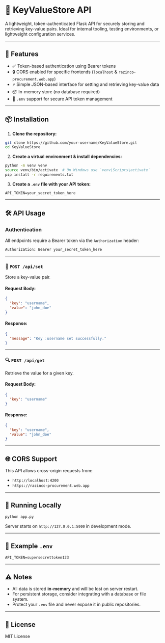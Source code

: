# 🔑 KeyValueStore API

A lightweight, token-authenticated Flask API for securely storing and retrieving key-value pairs. Ideal for internal tooling, testing environments, or lightweight configuration services.

---

## 🚀 Features

- ✅ Token-based authentication using Bearer tokens
- 🔒 CORS enabled for specific frontends (`localhost` & `razinco-procurement.web.app`)
- ⚡ Simple JSON-based interface for setting and retrieving key-value data
- 📦 In-memory store (no database required)
- 🌱 `.env` support for secure API token management

---

## 📦 Installation

1. **Clone the repository:**

```bash
git clone https://github.com/your-username/KeyValueStore.git
cd KeyValueStore
```

2. **Create a virtual environment & install dependencies:**

```bash
python -m venv venv
source venv/bin/activate  # On Windows use `venv\Scripts\activate`
pip install -r requirements.txt
```

3. **Create a `.env` file with your API token:**

```env
API_TOKEN=your_secret_token_here
```

---

## 🛠️ API Usage

### Authentication

All endpoints require a Bearer token via the `Authorization` header:

```
Authorization: Bearer your_secret_token_here
```

---

### 🔐 `POST /api/set`

Store a key-value pair.

#### Request Body:

```json
{
  "key": "username",
  "value": "john_doe"
}
```

#### Response:

```json
{
  "message": "Key :username set successfully."
}
```

---

### 🔍 `POST /api/get`

Retrieve the value for a given key.

#### Request Body:

```json
{
  "key": "username"
}
```

#### Response:

```json
{
  "key": "username",
  "value": "john_doe"
}
```

---

## 🌐 CORS Support

This API allows cross-origin requests from:

- `http://localhost:4200`
- `https://razinco-procurement.web.app`

---

## 🧪 Running Locally

```bash
python app.py
```

Server starts on `http://127.0.0.1:5000` in development mode.

---

## 📁 Example `.env`

```env
API_TOKEN=supersecrettoken123
```

---

## ⚠️ Notes

- All data is stored **in-memory** and will be lost on server restart.
- For persistent storage, consider integrating with a database or file system.
- Protect your `.env` file and never expose it in public repositories.

---

## 📃 License

MIT License
